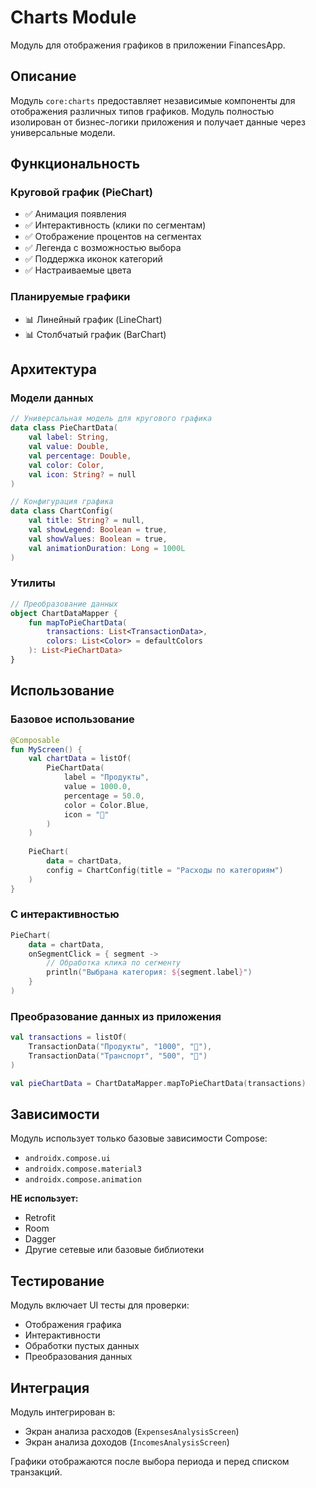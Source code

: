 # Charts Module

Модуль для отображения графиков в приложении FinancesApp.

## Описание

Модуль `core:charts` предоставляет независимые компоненты для отображения различных типов графиков. Модуль полностью изолирован от бизнес-логики приложения и получает данные через универсальные модели.

## Функциональность

### Круговой график (PieChart)

- ✅ Анимация появления
- ✅ Интерактивность (клики по сегментам)
- ✅ Отображение процентов на сегментах
- ✅ Легенда с возможностью выбора
- ✅ Поддержка иконок категорий
- ✅ Настраиваемые цвета

### Планируемые графики

- 📊 Линейный график (LineChart)
- 📊 Столбчатый график (BarChart)

## Архитектура

### Модели данных

```kotlin
// Универсальная модель для кругового графика
data class PieChartData(
    val label: String,
    val value: Double,
    val percentage: Double,
    val color: Color,
    val icon: String? = null
)

// Конфигурация графика
data class ChartConfig(
    val title: String? = null,
    val showLegend: Boolean = true,
    val showValues: Boolean = true,
    val animationDuration: Long = 1000L
)
```

### Утилиты

```kotlin
// Преобразование данных
object ChartDataMapper {
    fun mapToPieChartData(
        transactions: List<TransactionData>,
        colors: List<Color> = defaultColors
    ): List<PieChartData>
}
```

## Использование

### Базовое использование

```kotlin
@Composable
fun MyScreen() {
    val chartData = listOf(
        PieChartData(
            label = "Продукты",
            value = 1000.0,
            percentage = 50.0,
            color = Color.Blue,
            icon = "🛒"
        )
    )
    
    PieChart(
        data = chartData,
        config = ChartConfig(title = "Расходы по категориям")
    )
}
```

### С интерактивностью

```kotlin
PieChart(
    data = chartData,
    onSegmentClick = { segment ->
        // Обработка клика по сегменту
        println("Выбрана категория: ${segment.label}")
    }
)
```

### Преобразование данных из приложения

```kotlin
val transactions = listOf(
    TransactionData("Продукты", "1000", "🛒"),
    TransactionData("Транспорт", "500", "🚗")
)

val pieChartData = ChartDataMapper.mapToPieChartData(transactions)
```

## Зависимости

Модуль использует только базовые зависимости Compose:
- `androidx.compose.ui`
- `androidx.compose.material3`
- `androidx.compose.animation`

**НЕ использует:**
- Retrofit
- Room
- Dagger
- Другие сетевые или базовые библиотеки

## Тестирование

Модуль включает UI тесты для проверки:
- Отображения графика
- Интерактивности
- Обработки пустых данных
- Преобразования данных

## Интеграция

Модуль интегрирован в:
- Экран анализа расходов (`ExpensesAnalysisScreen`)
- Экран анализа доходов (`IncomesAnalysisScreen`)

Графики отображаются после выбора периода и перед списком транзакций. 